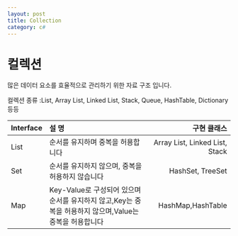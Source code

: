 ```yaml
---
layout: post
title: Collection
category: c#
---
```


# 컬렉션
많은 데이터 요소를 효율적으로 관리하기 위한 자료 구조 입니다.

컬렉션 종류 :List, Array List, Linked List, Stack, Queue, HashTable, Dictionary 등등

| Interface | 설 명  | 구현 클래스 |
|:---|:---|---:|
| List | 순서를 유지하며 중복을 허용합니다 | Array List, Linked List, Stack |
| Set | 순서를 유지하지 않으며, 중복을 허용하지 않습니다 | HashSet, TreeSet |
| Map | Key-Value로 구성되어 있으며 순서를 유지하지 않고,Key는 중복을 허용하지 않으며,Value는 중복을 허용합니다 | HashMap,HashTable |

